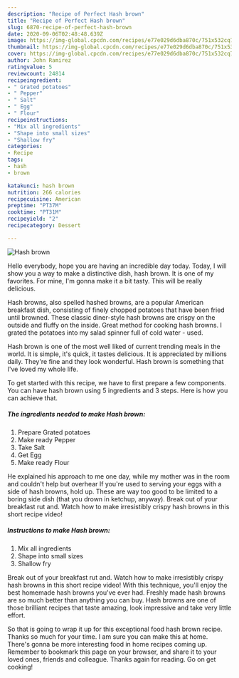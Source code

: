 ```yaml
---
description: "Recipe of Perfect Hash brown"
title: "Recipe of Perfect Hash brown"
slug: 6870-recipe-of-perfect-hash-brown
date: 2020-09-06T02:48:48.639Z
image: https://img-global.cpcdn.com/recipes/e77e029d6dba870c/751x532cq70/hash-brown-recipe-main-photo.jpg
thumbnail: https://img-global.cpcdn.com/recipes/e77e029d6dba870c/751x532cq70/hash-brown-recipe-main-photo.jpg
cover: https://img-global.cpcdn.com/recipes/e77e029d6dba870c/751x532cq70/hash-brown-recipe-main-photo.jpg
author: John Ramirez
ratingvalue: 5
reviewcount: 24814
recipeingredient:
- " Grated potatoes"
- " Pepper"
- " Salt"
- " Egg"
- " Flour"
recipeinstructions:
- "Mix all ingredients"
- "Shape into small sizes"
- "Shallow fry"
categories:
- Recipe
tags:
- hash
- brown

katakunci: hash brown 
nutrition: 266 calories
recipecuisine: American
preptime: "PT37M"
cooktime: "PT31M"
recipeyield: "2"
recipecategory: Dessert

---
```



![Hash brown](https://img-global.cpcdn.com/recipes/e77e029d6dba870c/751x532cq70/hash-brown-recipe-main-photo.jpg)

Hello everybody, hope you are having an incredible day today. Today, I will show you a way to make a distinctive dish, hash brown. It is one of my favorites. For mine, I'm gonna make it a bit tasty. This will be really delicious.

Hash browns, also spelled hashed browns, are a popular American breakfast dish, consisting of finely chopped potatoes that have been fried until browned. These classic diner-style hash browns are crispy on the outside and fluffy on the inside. Great method for cooking hash browns. I grated the potatoes into my salad spinner full of cold water - used.

Hash brown is one of the most well liked of current trending meals in the world. It is simple, it's quick, it tastes delicious. It is appreciated by millions daily. They're fine and they look wonderful. Hash brown is something that I've loved my whole life.


To get started with this recipe, we have to first prepare a few components. You can have hash brown using 5 ingredients and 3 steps. Here is how you can achieve that.

<!--inarticleads1-->

##### The ingredients needed to make Hash brown:

1. Prepare  Grated potatoes
1. Make ready  Pepper
1. Take  Salt
1. Get  Egg
1. Make ready  Flour


He explained his approach to me one day, while my mother was in the room and couldn&#39;t help but overhear If you&#39;re used to serving your eggs with a side of hash browns, hold up. These are way too good to be limited to a boring side dish (that you drown in ketchup, anyway). Break out of your breakfast rut and. Watch how to make irresistibly crispy hash browns in this short recipe video! 

<!--inarticleads2-->

##### Instructions to make Hash brown:

1. Mix all ingredients
1. Shape into small sizes
1. Shallow fry


Break out of your breakfast rut and. Watch how to make irresistibly crispy hash browns in this short recipe video! With this technique, you&#39;ll enjoy the best homemade hash browns you&#39;ve ever had. Freshly made hash browns are so much better than anything you can buy. Hash browns are one of those brilliant recipes that taste amazing, look impressive and take very little effort. 

So that is going to wrap it up for this exceptional food hash brown recipe. Thanks so much for your time. I am sure you can make this at home. There's gonna be more interesting food in home recipes coming up. Remember to bookmark this page on your browser, and share it to your loved ones, friends and colleague. Thanks again for reading. Go on get cooking!
